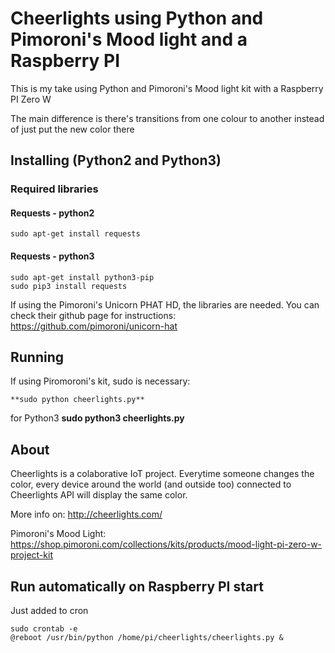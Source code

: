 # Cheerlights using Python and Pimoroni's Mood light and a Raspberry PI

This is my take using Python and Pimoroni's Mood light kit with a Raspberry PI Zero W

The main difference is there's transitions from one colour to another
instead of just put the new color there

## Installing (Python2 and Python3)
### Required libraries
#### Requests - python2
	sudo apt-get install requests

#### Requests - python3
	sudo apt-get install python3-pip
	sudo pip3 install requests
    
If using the Pimoroni's Unicorn PHAT HD, the libraries are needed. You can check their github page for instructions:
https://github.com/pimoroni/unicorn-hat


## Running

If using Piromoroni's kit, sudo is necessary:

	**sudo python cheerlights.py**
	
for Python3
	**sudo python3 cheerlights.py**

## About
Cheerlights is a colaborative IoT project. Everytime someone changes the color, every device around the world 
(and outside too) connected to Cheerlights API will display the same color.

More info on: http://cheerlights.com/

Pimoroni's Mood Light:
https://shop.pimoroni.com/collections/kits/products/mood-light-pi-zero-w-project-kit




## Run automatically on Raspberry PI start 

Just added to cron

    sudo crontab -e
    @reboot /usr/bin/python /home/pi/cheerlights/cheerlights.py &


